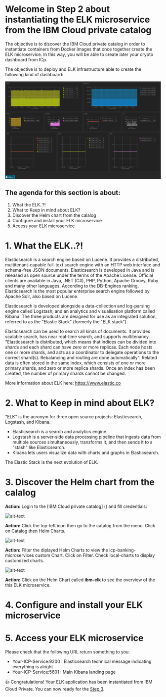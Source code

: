 # Welcome in Step 2 about instantiating the ELK microservice from the IBM Cloud private catalog

The objective is to discover the IBM Cloud private catalog in order to instantiate containers from Docker images that once together create the ELK microservice. In this way, you will be able to create later your crypto dashboard from ICp.

The objective is to deploy and ELK infrastructure able to create the following kind of dashboard:

![alt-text](https://github.com/guikarai/ELK-CPACF/blob/master/images/full-dashboard.png)

## The agenda for this section is about:
1. What the ELK..?!
2. What to Keep in mind about ELK?
3. Discover the Helm chart from the calalog
4. Configure and install your ELK microservice
5. Access your ELK microservice

# 1. What the ELK..?!
Elasticsearch is a search engine based on Lucene. It provides a distributed, multitenant-capable full-text search engine with an HTTP web interface and schema-free JSON documents. Elasticsearch is developed in Java and is released as open source under the terms of the Apache License. Official clients are available in Java, .NET (C#), PHP, Python, Apache Groovy, Ruby and many other languages. According to the DB-Engines ranking, Elasticsearch is the most popular enterprise search engine followed by Apache Solr, also based on Lucene.

Elasticsearch is developed alongside a data-collection and log-parsing engine called Logstash, and an analytics and visualisation platform called Kibana. The three products are designed for use as an integrated solution, referred to as the "Elastic Stack" (formerly the "ELK stack").

Elasticsearch can be used to search all kinds of documents. It provides scalable search, has near real-time search, and supports multitenancy. "Elasticsearch is distributed, which means that indices can be divided into shards and each shard can have zero or more replicas. Each node hosts one or more shards, and acts as a coordinator to delegate operations to the correct shard(s). Rebalancing and routing are done automatically". Related data is often stored in the same index, which consists of one or more primary shards, and zero or more replica shards. Once an index has been created, the number of primary shards cannot be changed.

More information about ELK here: https://www.elastic.co

# 2. What to Keep in mind about ELK?
"ELK" is the acronym for three open source projects: Elasticsearch, Logstash, and Kibana. 

* Elasticsearch is a search and analytics engine. 
* Logstash is a server‑side data processing pipeline that ingests data from multiple sources simultaneously, transforms it, and then sends it to a "stash" like Elasticsearch. 
* Kibana lets users visualize data with charts and graphs in Elasticsearch. 

The Elastic Stack is the next evolution of ELK.

# 3. Discover the Helm chart from the calalog

**Action:** Login to the [IBM Cloud private catalog] () and fill credentials:

![alt-text](https://raw.githubusercontent.com/alexis-chretienne/ICp-banking-microservices/master/images/icp_login.png)

**Action:** Click the top-left icon then go to the catalog from the menu. Click on Catalog then Helm Charts.

![alt-text](https://raw.githubusercontent.com/alexis-chretienne/ICp-banking-microservices/master/images/icp_select_catalog.png)

**Action:** Filter the diplayed Helm Charts to view the icp-banking-microservices custom Chart. Click on Filter. Check local-charts to display customized charts.

![alt-text](https://raw.githubusercontent.com/alexis-chretienne/ICp-banking-microservices/master/images/icp_catalog.png)

**Action:** Click on the Helm Chart called **ibm-elk** to see the overview of the this ELK microservice.

# 4. Configure and install your ELK microservice

# 5. Access your ELK microservice

Please check that the following URL return something to you:
* Your-ICP-Service:9200  : Elasticsearch technical message indicating everything is alright
* Your-ICP-Service:5601  : Main Kibana landing page

👍 Congratulations! Your ELK application has been instantiated from IBM Cloud Private. You can now ready for the [Step 3](https://github.com/IBM/protect-data-on-linuxone-with-pervasive-encryption/blob/master/part3.md).

